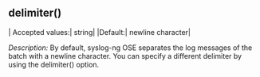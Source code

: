 ## delimiter()

|  Accepted values:|   string|
  |Default:|           newline character|
  
*Description:* By default, syslog-ng OSE separates the log messages of
the batch with a newline character. You can specify a different
delimiter by using the delimiter() option.
